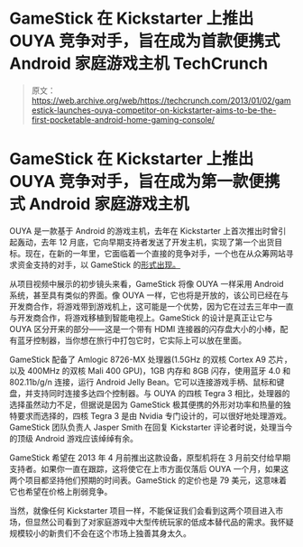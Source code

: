 # GameStick 在 Kickstarter 上推出 OUYA 竞争对手，旨在成为首款便携式 Android 家庭游戏主机 TechCrunch

> 原文：<https://web.archive.org/web/https://techcrunch.com/2013/01/02/gamestick-launches-ouya-competitor-on-kickstarter-aims-to-be-the-first-pocketable-android-home-gaming-console/>

# GameStick 在 Kickstarter 上推出 OUYA 竞争对手，旨在成为第一款便携式 Android 家庭游戏主机

OUYA 是一款基于 Android 的游戏主机，去年在 Kickstarter 上首次推出时曾引起轰动，去年 12 月底，它向早期支持者发送了开发主机，实现了第一个出货目标。现在，在新的一年里，它面临着一个直接的竞争对手，一个也在从众筹网站寻求资金支持的对手，以 GameStick 的[形式出现。](https://web.archive.org/web/20230130100805/http://www.kickstarter.com/projects/872297630/gamestick-the-most-portable-tv-games-console-ever?ref=live)

从项目视频中展示的初步镜头来看，GameStick 将像 OUYA 一样采用 Android 系统，甚至具有类似的界面。像 OUYA 一样，它也将是开放的，该公司已经在与开发商合作，将游戏带到游戏机上，这可能是一个优势，因为它在过去三年中一直与开发商合作，将游戏移植到智能电视上。GameStick 的设计是真正让它与 OUYA 区分开来的部分——这是一个带有 HDMI 连接器的闪存盘大小的小棒，配有蓝牙控制器，当你想在旅行中打包它时，它实际上可以放在里面。

GameStick 配备了 Amlogic 8726-MX 处理器(1.5GHz 的双核 Cortex A9 芯片，以及 400MHz 的双核 Mali 400 GPU)，1GB 内存和 8GB 闪存，使用蓝牙 4.0 和 802.11b/g/n 连接，运行 Android Jelly Bean。它可以连接游戏手柄、鼠标和键盘，并支持同时连接多达四个控制器。与 OUYA 的四核 Tegra 3 相比，处理器的选择虽然动力不足，但据说是因为 GameStick 极其便携的外形对功率和热量的独特要求而选择的，四核 Tegra 3 是由 Nvidia 专门设计的，可以很好地处理游戏。GameStick 团队负责人 Jasper Smith 在回复 Kickstarter 评论者时说，处理当今的顶级 Android 游戏应该绰绰有余。

GameStick 希望在 2013 年 4 月前推出这款设备，原型机将在 3 月前交付给早期支持者。如果你一直在跟踪，这将使它在上市方面仅落后 OUYA 一个月，如果这两个项目都坚持他们预期的时间表。GameStick 的定价也是 79 美元，这意味着它也希望在价格上削弱竞争。

当然，就像任何 Kickstarter 项目一样，不能保证我们会看到这两个项目进入市场，但显然公司看到了对家庭游戏中大型传统玩家的低成本替代品的需求。我怀疑规模较小的新贵们不会在这个市场上独善其身太久。